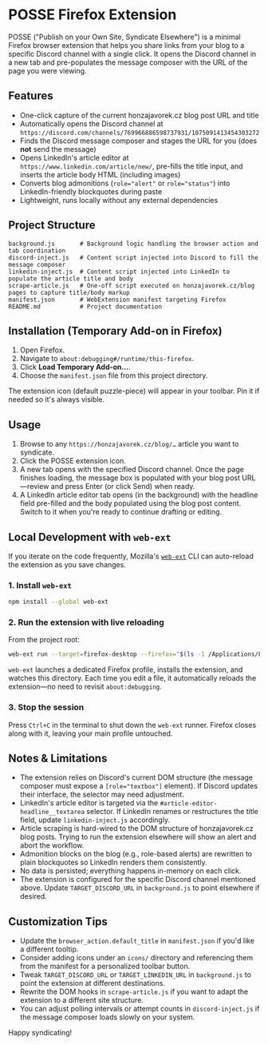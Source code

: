 # POSSE Firefox Extension

POSSE ("Publish on your Own Site, Syndicate Elsewhere") is a minimal Firefox browser extension that helps you share links from your blog to a specific Discord channel with a single click. It opens the Discord channel in a new tab and pre-populates the message composer with the URL of the page you were viewing.

## Features

- One-click capture of the current honzajavorek.cz blog post URL and title
- Automatically opens the Discord channel at `https://discord.com/channels/769966886598737931/1075091413454303272`
- Finds the Discord message composer and stages the URL for you (does **not** send the message)
- Opens LinkedIn's article editor at `https://www.linkedin.com/article/new/`, pre-fills the title input, and inserts the article body HTML (including images)
- Converts blog admonitions (`role="alert"` or `role="status"`) into LinkedIn-friendly blockquotes during paste
- Lightweight, runs locally without any external dependencies

## Project Structure

```
background.js       # Background logic handling the browser action and tab coordination
discord-inject.js   # Content script injected into Discord to fill the message composer
linkedin-inject.js  # Content script injected into LinkedIn to populate the article title and body
scrape-article.js   # One-off script executed on honzajavorek.cz/blog pages to capture title/body markup
manifest.json       # WebExtension manifest targeting Firefox
README.md           # Project documentation
```

## Installation (Temporary Add-on in Firefox)

1. Open Firefox.
2. Navigate to `about:debugging#/runtime/this-firefox`.
3. Click **Load Temporary Add-on…**.
4. Choose the `manifest.json` file from this project directory.

The extension icon (default puzzle-piece) will appear in your toolbar. Pin it if needed so it's always visible.

## Usage

1. Browse to any `https://honzajavorek.cz/blog/…` article you want to syndicate.
2. Click the POSSE extension icon.
3. A new tab opens with the specified Discord channel. Once the page finishes loading, the message box is populated with your blog post URL—review and press Enter (or click Send) when ready.
4. A LinkedIn article editor tab opens (in the background) with the headline field pre-filled and the body populated using the blog post content. Switch to it when you're ready to continue drafting or editing.

## Local Development with `web-ext`

If you iterate on the code frequently, Mozilla's [`web-ext`](https://extensionworkshop.com/documentation/develop/web-ext-command-reference/) CLI can auto-reload the extension as you save changes.

### 1. Install `web-ext`

```bash
npm install --global web-ext
```

### 2. Run the extension with live reloading

From the project root:

```bash
web-ext run --target=firefox-desktop --firefox="$(ls -1 /Applications/Firefox.app/Contents/MacOS/firefox)"
```

`web-ext` launches a dedicated Firefox profile, installs the extension, and watches this directory. Each time you edit a file, it automatically reloads the extension—no need to revisit `about:debugging`.

### 3. Stop the session

Press `Ctrl+C` in the terminal to shut down the `web-ext` runner. Firefox closes along with it, leaving your main profile untouched.

## Notes & Limitations

- The extension relies on Discord's current DOM structure (the message composer must expose a `[role="textbox"]` element). If Discord updates their interface, the selector may need adjustment.
- LinkedIn's article editor is targeted via the `#article-editor-headline__textarea` selector. If LinkedIn renames or restructures the title field, update `linkedin-inject.js` accordingly.
- Article scraping is hard-wired to the DOM structure of honzajavorek.cz blog posts. Trying to run the extension elsewhere will show an alert and abort the workflow.
- Admonition blocks on the blog (e.g., role-based alerts) are rewritten to plain blockquotes so LinkedIn renders them consistently.
- No data is persisted; everything happens in-memory on each click.
- The extension is configured for the specific Discord channel mentioned above. Update `TARGET_DISCORD_URL` in `background.js` to point elsewhere if desired.

## Customization Tips

- Update the `browser_action.default_title` in `manifest.json` if you'd like a different tooltip.
- Consider adding icons under an `icons/` directory and referencing them from the manifest for a personalized toolbar button.
- Tweak `TARGET_DISCORD_URL` or `TARGET_LINKEDIN_URL` in `background.js` to point the extension at different destinations.
- Rewrite the DOM hooks in `scrape-article.js` if you want to adapt the extension to a different site structure.
- You can adjust polling intervals or attempt counts in `discord-inject.js` if the message composer loads slowly on your system.

Happy syndicating!
